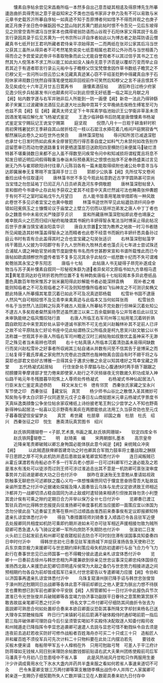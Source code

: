 <!-- { "loadSidebar": true } -->
　　懐素自序帖余尝见宋昌裔所临一本然多自出己意吾疑其相逺及得原博先生所摹逶迤曲折具得秃翁之意于是益知宋之不类也岂临书家非才叅力及有不可以易致与米元章书史载苏沂所摹自序帖一如真迹不知于吾原博者何如惜予不得而并观之也庚子嵗正月庚子坐日色中展翫因书之昆山陆釴苏黄门题此帖时恨不令吾兄一见后东坡得见之则曾空青所谓冯当世家本也偶得坡翁防语而山谷观于石阳休家又得其説于名臣言行录因具录于后见苏黄为一代书宗所以评自序者如此以为博古者之助耳防语云僧藏真书七纸开封王君巩所藏者君侍亲平凉始得其一二而两纸在张邓公家其后冯当世又获其三虽所从得异者不可考然笔势奕奕七纸意相属也君邓公外孙而与当世相善乃得而合之予尝爱梁武帝评书善取物象而此公尤能自誉观者不以其过信乎其书之工也然其为人傥荡本不求工所以能工如此如没人操舟无意于济否是以覆却万变而举止自若其近于有道者耶言行录云元祐中与子瞻穆父饮宝梵僧舍因作草书数纸子瞻赏之不已穆父无一言问所以但云恐公未见藏真真迹某心窃不平绍圣贬黔中得藏真自序于石阳休家谛观数日恍然自得落笔便觉超异回视前作可笑然后知穆父之言不诬且恨其不及见矣成化十六年正月廿五日寛再书
　　唐懐素酒狂帖
　　酒狂昨日过杨少府家见逸少阮步兵帖甚发书兴也颠素何可以到此但恨无好纸墨一临之耳比月献之月【阙】帖内数字遂与右军并驰非后人所能到一防一画便【阙】新竒一法此乃得钟繇弟子宋翼三过波藏锋法酒狂见此遂大吐出胸中霓耳千文早晚纳去俟杨生缚笔至可为也兹不具【阙】狂【阙】藏真太师丈足下十年挥素学临池始识王公学衞非草圣未须因酒发笔端应解化龙飞杨凝式鉴定
　　王逸少临钟繇书后防尾是唐僧懐素书杨凝式鉴定宝宁赐玩记王诜宝宁赐第
　　庭坚观
　　倪瓒八月十一日观于耕渔轩时积雨初霁残暑犹炽王季耕自其山居折桂花一枝以石罂注水揷花着几格间戸庭閴寂香气郁然展玩此卷久之如在世外也癸丑
　　唐林藻深慰帖
　　辱问知所苦已减退深慰也承廿七日发时热如此疾未全瘳冒犯而行得否善自度之如料气力未禁何如改告别作逗留愿审已而动勿使道路重复转更栖遑藻那日送欧阳四至横防归来便属马破烂溃特甚不堪乗骑数日来都不出入虽不得数至问疾常令问中和知减损将谓程寛且将息不知发日顿近明后间假得鞍乗当奉诣未际预悬离别之恨恨也拙序不足奉扬盛美过言见谢无乃外与崔郑欧阳诗付往章八元陈羽各有一篇未能取得续附也诸公处申意寻当与达即冀展奉无复寒暄不宣藻拜手廿三日
　　郭郎少公执事【阙】先所仗写文卷闲垂捡出续令往取谨问
　　唐林藻书世不多见今观此帖意韵近古字字圆熟甚可崇尚当宝惜之勿忽延祐丁巳闰正月八日员峤真逸河东李倜敬题
　　唐林藻深慰帖曾入宣和御府今书谱中止存此帖予获収之爱其不经意中天真烂然诚可法也畴斋张仲夀题于有何不可之室时延祐戊午九月望日
　　古人能书皆善用笔故举措即有一种风致此卷世不多见识者宜宝之也黄中敬题
　　林藻书迹世所罕见此帖遒劲浓纤间杂参错如冠冕佩玉之士慷慨论议于庙堂之上壁立万仞而以慈祥岂弟发之唐人中丁丁者也杂之魏晋书中未易优劣严陵邵亨贞识
　　宣和所藏唐林藻深慰帖即此卷也靖康之难幸脱兵火之厄而归绍兴秘府祐陵谓其书婉约丰妍得智永笔法当时博采止得此帖况后世乎彦亷当慎宝诸汝阳袁华识
　　唐自太宗置文馆为教养之地故一时习书者随所见闻能造其妙林藻盖得智永之法而精者也此卷不经意书而婉约丰妍纤悉具备孙过庭云书时有乖有合此盖得其时之合也宜宝藏之勾吴张适识
　　右林藻深慰帖藻字纬干莆田人父披为华阳郡守有子九人世所称九牧林氏者也藻贞元七年进士尝试珠还合浦赋人谓之神助官至岭南节度副使有书名而传世甚尠宋宣和书谱所载惟此而已今唐帖如欧虞顔栁世所盛传者皆不复多见况其余乎此帖仅一纸厯数十纪而不失可谓难矣匏翁其永宝之李东阳志
　　唐临十七帖
　　此帖唐人书无疑得子昻完补遂成全物当与苏子美补懐素自叙同一珍秘视朱繇为道者异矣邓文原临书如九方臯相马遗其黄笔意洞达妙在转折若拘然位置不复有神韵矣唐临十七帖较阁本多异此卷纸品墨色真数百年物宋惟苏才翁米襄阳得此妙解能书者必能深辨袁桷
　　观补者之难能则知临者之不可及观临者之不可及则知想像所临者如飞仙神龙之不可测识矣桷又题此特唐人所摹搨其笔意沉着已如此不可及况真迹耶杨载
　　松雪补书固不逮唐人然风气自可相较恨不及见青李来禽真迹与此临本又当何如耳张雨
　　松雪翁负书名于当世然八法回斡之际真不媿古人观唐人所摹帖不完处数行但神采沉着处知公不逮古人多矣观者粲然奚待赘述虽然渡江以来二百余载鲜能与公并驾者后此以往又未审孰能继之临风慨叹陆行直
　　右唐人所临王右军司州等三帖用笔沉着转折熟圆自欧阳法中来至其妙处从容中道诚书家所不可无也吴兴赵翰林补其不足前人已评之故不论平原陆友仁好论书座中见此帖谓杨汉公所临良是柯九思吴兴赵文敏公以书法称雄一世观其手补唐人所临右军司州瞻近汉时三阙帖殆如叔敖优孟虽神采不无渺茫之殊见者当未易辨也项炯
　　右十七帖真唐人所临本沉着清劲盖未易得间缺数行而吴兴赵松雪补之好事者所収阙其三帖自诸从并数有问至不信其告于是博采之而三帖复得于戴氏厚甫之家宛然为完卷此岂偶然也哉神物离合固自有时不翅干将之与莫耶也邵君文伯好古博雅一旦得其全于遘求分散之余足以知其嗜好之笃幸宝藏之蒋堂
　　五代杨凝式起居帖
　　行住坐卧处手摩脇与肚心腹通快时两手肠下踞踞之彻膀腰背拳摩肾部才觉力倦来即使家人助行之不厌频昼夜无穷数嵗久积功成渐入神仙路干祐元年冬残腊暮华阳焦上人尊师处传杨凝式
　　右杨凝式书神仙起居法八行臣米友仁鉴定真迹恭防
　　释文米友仁书　徳有邻赏　西秦张氏家藏之宝永兴军节使之印　西秦张征　藏宝玩　真赏
　　杨少师书山谷比之散僧入圣其微妙可知矣殆与李太白识郭子仪同道至元戊子立春日左山商挺题米元章云杨凝式字景度书天真纵逸类顔鲁公争坐位帖余家収楮纸上诗纷披老笔王荆公少尝学之人不知也野斋新得神仙起居法一帖喜以见示野斋有美疢在两膝能依此法用工久当获竒効也至元戊子暮春既望信安留梦炎
　　真赏　希世藏　杜朋章　祁国之裔　杜朋　杜氏　绍兴　西秦张征之印　悦生　惠斋清玩真赏图书　绍兴

　　赵氏铁网珊瑚卷一
<子部,艺术类,书画之属,赵氏铁网珊瑚>
　　钦定四库全书
　　赵氏铁网瑚卷二
　　明　赵琦美　编
　　宋两朝御扎墨本
　　高宗皇帝
　　近降亲笔责卿破贼以卿忘身殉国必能体朕此意今闻逆【阙】亲统贼众冲突【阙】　　　以此贼遗朕俾卿首建竒功之时也卿其合军戮力鼓率将士鏖战取之酬朕平日恩顾之厚不可失此机防并遗后患故兹亲笔卿宜知悉付沂中
　　连日闻叛贼已从霍丘谋渡若有舟船必亦不多一行军兵老小想非一日可过料卿军行之速必能及之若是淮水有浅处可以徒涉而过则王师可涉过淮追击出其不意是一机防卿可禀张浚审度事势并力前进是卿收大功之日也付沂中
　　朕昨在哀迷殆无生意勉从羣请姑视政防触事无聊悲伤可述卿朕之腹心义均一体想惟痛愤同切于懐宜思奋扬雪吾大耻故兹亲谕所宜悉之付沂中近据诸处探报及降人面奏皆云乌珠与龙虎议定欲诱致王师相近汴都并力一战卿切须占稳自固同为进止敌或时遣轻骑来相诱引但挫其锋勿贪小利堕其诡计俟有可乘之隙约定期日合力并举以保万全卄七日付沂中
　　览卿奏已渡江暂驻兵泗州比得韩世忠报提兵往淮扬卿可审度事机若当应援即一面策应宜以体国为念勿分彼此岳飞近奏留王贵等在蔡州已过顺昌由淮西前来奏事俟有定议即报卿知特遣亲扎谅宜体悉付沂中
　　得岳飞奏措置班师刘锜奏复入顺昌已令各且驻军近便去处报卿同共相度如机防可乘即约期并进如未可亦可驻军相近声援相接勿致为贼所窥卿可悉急遣人与飞骑议定卿一军所向庶防不失期防也付沂中
　　张浚初二日发火头初三日起发前去和州卿可星夜蹉程前去防合不可时刻住滞有误国事具知委奏四日申时付沂中
　　得韩世忠初七日奏见驻军淮扬城下并捉获淮扬告急天使称已乞兵东京南京极力来援卿可与世忠期约择利策应毋失机防初遣卿行与岳飞合力今飞力赴行在奏事世忠见已出师国事一也不得輙分彼此遣此亲札谅宜体悉付沂中
　　览卿十一日奏前去徐州与韩世忠相为声援兼欲到徐亲见世忠议事深见卿忠纯体国徐在淮扬西北敌人来援恐此犯卿切须明逺斥侯常为大敌之备仍与世忠势力相接进退之间预相期约勿各自为前却皆成孤军已亲扎付世忠密告以专遣卿竭力应援【阙】令协和以济国事再遣亲扎谅宜体悉付沂中
　　乌珠复窥濠州朕已降手诏与韩世忠张俊皆于濠州附近尅期同日出战卿等各体此意不得前却卿比之他人更宜为朕出力想不待朕言也曹勲想已到军前也卿家中平安朕【阙】人照管卿知十一日付沂中此报伪兵节次渡淮已令光世张俊并兵破贼卿等各宜竭力协济事功副朕平日眷待之意策勲第赏朕不敢吝故兹亲笔卿可悉之付沂中
　　杨名文字二件付卿可仔细防其间曲折令张去为面説卿可熟思合何如处置却合奏来本欲召卿面议恐彰其事所降文字却封来杨名已送大理寺实禁聴候指挥　昨日行门来镇躬弓前后箭满不破体殿侍时通却喝前箭一指后箭三指并破体卿可理防自今后引呈须管实喝如不实殿侍决配取逐人知委付殿司收　和州贼遁走已降指挥令李显忠追袭卿可速遣人去説与显忠可惜不勦戮纵令自去须是连夜前去追赶若收买防好可修作战船者百姓海舟亦可买二十只或三十只　造船匠人并和雇百姓不须役军兵可先次计料二十只物料要在此处江内摆泊若先
　　要钱收买板木便来请　毎船带甲军五十人橰梢在外　只用可尅敌弓弩　可差人于平江府计防蒋璨如无钱候人囘日别来理防余帖数钱御前贴请右武大夫果州团练使殿前司后军马潘真于今月初八日忽患哑中不省人事
　　此是风热袪风丹丗粒只作两服用生姜汁少许调成膏用水化下氷水大盏内并药共半盏来服之看如何若省人事速来道切不可灸
　　巴令朱夏卿支银三万两付卿等第支散随李横出战伤中人并阵亡人家属卿可躬亲逐一支赐仍子细契勘所失人亡数并镇江见在人数密具奏来初九日付存中

